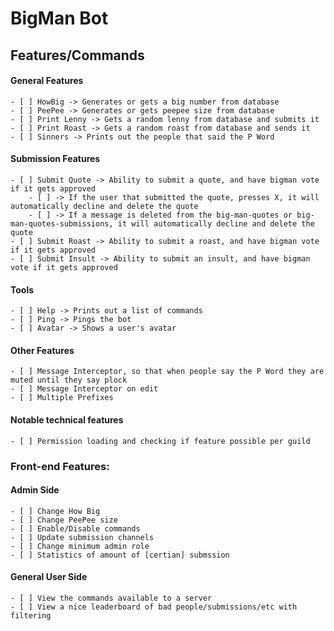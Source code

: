 # BigMan Bot 

## Features/Commands

#### General Features
    - [ ] HowBig -> Generates or gets a big number from database
    - [ ] PeePee -> Generates or gets peepee size from database
    - [ ] Print Lenny -> Gets a random lenny from database and submits it
    - [ ] Print Roast -> Gets a random roast from database and sends it 
    - [ ] Sinners -> Prints out the people that said the P Word

#### Submission Features
    - [ ] Submit Quote -> Ability to submit a quote, and have bigman vote if it gets approved
        - [ ] -> If the user that submitted the quote, presses X, it will automatically decline and delete the quote
        - [ ] -> If a message is deleted from the big-man-quotes or big-man-quotes-submissions, it will automatically decline and delete the quote 
    - [ ] Submit Roast -> Ability to submit a roast, and have bigman vote if it gets approved
    - [ ] Submit Insult -> Ability to submit an insult, and have bigman vote if it gets approved
    
#### Tools
    - [ ] Help -> Prints out a list of commands
    - [ ] Ping -> Pings the bot
    - [ ] Avatar -> Shows a user's avatar
    
#### Other Features
    - [ ] Message Interceptor, so that when people say the P Word they are muted until they say plock
    - [ ] Message Interceptor on edit
    - [ ] Multiple Prefixes
    
#### Notable technical features
    - [ ] Permission loading and checking if feature possible per guild 

### Front-end Features:

#### Admin Side
    - [ ] Change How Big
    - [ ] Change PeePee size
    - [ ] Enable/Disable commands
    - [ ] Update submission channels
    - [ ] Change minimum admin role
    - [ ] Statistics of amount of [certian] submssion

#### General User Side
    - [ ] View the commands available to a server
    - [ ] View a nice leaderboard of bad people/submissions/etc with filtering
